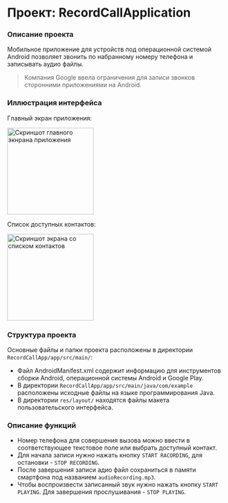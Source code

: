# Проект: RecordCallApplication
### Описание проекта

Мобильное приложение для устройств под операционной системой Android позволяет звонить по набранному
номеру телефона и записывать аудио файлы.

> Компания Google ввела ограничения для записи звонков сторонними приложениями
> на Android.

### Иллюстрация интерфейса

Главный экран приложения:

<img src="https://github.com/Andrew-Goncharov/RecordCallApplication/blob/master/Screenshots/main_screen.png" width="200" alt="Скриншот главного экнрана приложения">

Список доступных контактов:

<img src="https://github.com/Andrew-Goncharov/RecordCallApplication/blob/master/Screenshots/contact_screen.png" width="200" alt="Скриншот экрана со списком контактов">

### Структура проекта

Основные файлы и папки проекта расположены в директории `RecordCallApp/app/src/main/`:

- Файл AndroidManifest.xml содержит информацию для инструментов сборки Android,
  операционной системы Android и Google Play.
- В директории `RecordCallApp/app/src/main/java/com/example` расположены исходные файлы
  на языке программирования Java.
- В директории `res/layout/` находятся файлы макета пользовательского интерфейса.

### Описание функций

- Номер телефона для совершения вызова можно ввести в соответствующее текстовое поле
  или выбрать доступный контакт.
- Для начала записи нужно нажать кнопку `START RACORDING`, для остановки - `STOP RECORDING`.
- После завершения записи адио файл сохраниться в памяти смартфона под названием
  `audioRecording.mp3`.
- Чтобы воспроизвести записанный звук нужно нажать кнопку `START PLAYING`.
  Для завершения прослушивания - `STOP PLAYING`.

